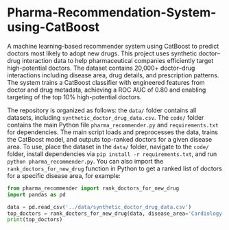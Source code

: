 # Pharma-Recommendation-System-using-CatBoost

A machine learning-based recommender system using CatBoost to predict doctors most likely to adopt new drugs. This project uses synthetic doctor–drug interaction data to help pharmaceutical companies efficiently target high-potential doctors. The dataset contains 20,000+ doctor–drug interactions including disease area, drug details, and prescription patterns. The system trains a CatBoost classifier with engineered features from doctor and drug metadata, achieving a ROC AUC of 0.80 and enabling targeting of the top 10% high-potential doctors.

The repository is organized as follows: the `data/` folder contains all datasets, including `synthetic_doctor_drug_data.csv`. The `code/` folder contains the main Python file `pharma_recommender.py` and `requirements.txt` for dependencies. The main script loads and preprocesses the data, trains the CatBoost model, and outputs top-ranked doctors for a given disease area. To use, place the dataset in the `data/` folder, navigate to the `code/` folder, install dependencies via `pip install -r requirements.txt`, and run `python pharma_recommender.py`. You can also import the `rank_doctors_for_new_drug` function in Python to get a ranked list of doctors for a specific disease area, for example:

```python
from pharma_recommender import rank_doctors_for_new_drug
import pandas as pd

data = pd.read_csv('../data/synthetic_doctor_drug_data.csv')
top_doctors = rank_doctors_for_new_drug(data, disease_area='Cardiology')
print(top_doctors)
